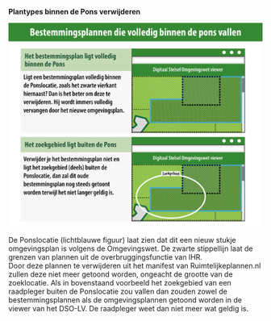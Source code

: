 **Plantypes binnen de Pons verwijderen** 

![](media/Bestemmingsplanvolledigbinnenponsgebied.png)

De Ponslocatie (lichtblauwe figuur) laat zien dat dit een nieuw stukje omgevingsplan is volgens de Omgevingswet. De zwarte stippellijn laat de grenzen van plannen uit de overbruggingsfunctie van IHR.  
Door deze plannen te verwijderen uit het manifest van Ruimtelijkeplannen.nl zullen deze niet meer getoond worden, ongeacht de grootte van de zoeklocatie. 
Als in bovenstaand voorbeeld het zoekgebied van een raadpleger buiten de Ponslocatie zou vallen dan zouden zowel de bestemmingsplannen als de omgevingsplannen getoond worden in de viewer van het DSO-LV. De raadpleger weet dan niet meer wat geldig is. 